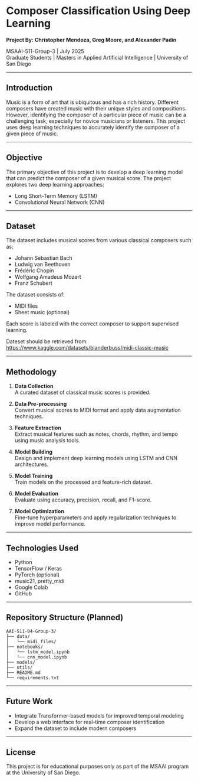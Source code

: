 # Composer Classification Using Deep Learning

**Project By: Christopher Mendoza, Greg Moore, and Alexander Padin**

MSAAI-511-Group-3 | July 2025  
Graduate Students | Masters in Applied Artificial Intelligence | University of San Diego

---

## Introduction

Music is a form of art that is ubiquitous and has a rich history. Different composers have created music with their unique styles and compositions. However, identifying the composer of a particular piece of music can be a challenging task, especially for novice musicians or listeners. This project uses deep learning techniques to accurately identify the composer of a given piece of music.

---

## Objective

The primary objective of this project is to develop a deep learning model that can predict the composer of a given musical score. The project explores two deep learning approaches:

- Long Short-Term Memory (LSTM)
- Convolutional Neural Network (CNN)

---

## Dataset

The dataset includes musical scores from various classical composers such as:

- Johann Sebastian Bach
- Ludwig van Beethoven
- Frédéric Chopin
- Wolfgang Amadeus Mozart
- Franz Schubert

The dataset consists of:

- MIDI files
- Sheet music (optional)

Each score is labeled with the correct composer to support supervised learning.

Dateset should be retrieved from: https://www.kaggle.com/datasets/blanderbuss/midi-classic-music

---

## Methodology

1. **Data Collection**  
   A curated dataset of classical music scores is provided.

2. **Data Pre-processing**  
   Convert musical scores to MIDI format and apply data augmentation techniques.

3. **Feature Extraction**  
   Extract musical features such as notes, chords, rhythm, and tempo using music analysis tools.

4. **Model Building**  
   Design and implement deep learning models using LSTM and CNN architectures.

5. **Model Training**  
   Train models on the processed and feature-rich dataset.

6. **Model Evaluation**  
   Evaluate using accuracy, precision, recall, and F1-score.

7. **Model Optimization**  
   Fine-tune hyperparameters and apply regularization techniques to improve model performance.

---

## Technologies Used

- Python
- TensorFlow / Keras
- PyTorch (optional)
- music21, pretty_midi
- Google Colab
- GitHub

---

## Repository Structure (Planned)

```
AAI-511-04-Group-3/
├── data/
│   └── midi_files/
├── notebooks/
│   └── lstm_model.ipynb
│   └── cnn_model.ipynb
├── models/
├── utils/
├── README.md
└── requirements.txt
```

---

## Future Work

- Integrate Transformer-based models for improved temporal modeling
- Develop a web interface for real-time composer identification
- Expand the dataset to include modern composers

---

## License

This project is for educational purposes only as part of the MSAAI program at the University of San Diego.

